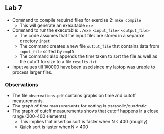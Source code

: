 ## Lab 7
- Command to compile required files for exercise 2: `make compile`
  - This will generate an executable `exe`
- Command to run the executable: `./exe <input_file> <output_file>`
  - The code assumes that the input files are stored in a separate directory `input`
  - The command creates a new file `output_file` that contains data from `input_file` sorted by `empID`
  - The command also appends the time taken to sort the file as well as the cutoff for size to a file `results.txt`
- Input values till 100000 have been used since my laptop was unable to process larger files.

### Observations
- The file `observations.pdf` contains graphs on time and cutoff measurements.
- The graph of time measurements for sorting is parabolic/quadratic.
- The graph of cutoff measurements shows that cutoff happens in a close range (200-400 elements)
  - This implies that insertion sort is faster when N < 400 (roughly)
  - Quick sort is faster when N > 400